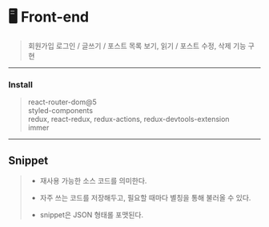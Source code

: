 # 🖥 Front-end
> 회원가입 로그인 / 글쓰기 / 포스트 목록 보기, 읽기 / 포스트 수정, 삭제 기능 구현

___

### Install
> react-router-dom@5<br>
> styled-components <br>
> redux, react-redux, redux-actions, redux-devtools-extension<br>
> immer

___

## Snippet
> + 재사용 가능한 소스 코드를 의미한다.
> - 자주 쓰는 코드를 저장해두고, 필요할 때마다 별칭을 통해 불러올 수 있다.
> * snippet은 JSON 형태롤 포맷된다.
